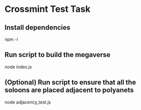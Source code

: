 # Crossmint Test Task
## Install dependencies 
npm -i
## Run script to build the megaverse
node index.js
## (Optional) Run script to ensure that all the soloons are placed adjacent to polyanets
node adjacency_test.js

